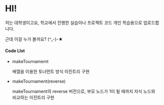 # HI!
저는 대학생이고요, 학교에서 진행한 실습이나 프로젝트 코드 개인 학습용으로 업로드합니다.

근데 이걸 누가 볼까요? (^_-)-★

#### Code LIst
- makeTournamemt
  
  배열을 이용한 토너먼트 방식 이진트리 구현
- makeTournament(reverse)
  
  makeTournament의 reverse 버전으로, 부모 노드가 1이 될 때까지 자식 노드와 비교하는 이진트리 구현
